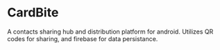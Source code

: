 # CardBite
A contacts sharing hub and distribution platform for android. 
Utilizes QR codes for sharing, and firebase for data persistance.
